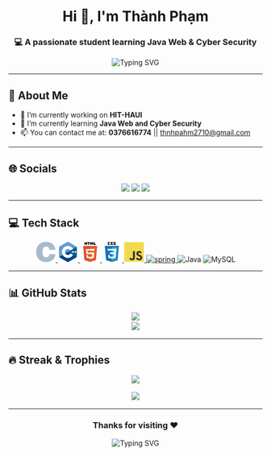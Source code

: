 <h1 align="center">Hi 👋, I'm Thành Phạm</h1>
<h3 align="center">💻 A passionate student learning Java Web & Cyber Security</h3>

<p align="center">
  <img src="https://readme-typing-svg.demolab.com?font=Fira+Code&size=22&pause=1000&center=true&vCenter=true&width=435&lines=Welcome+to+my+GitHub!;Currently+learning+Java+Web+%26+Security;Love+Clean+Architecture+%2F+DDD+%2F+Backend" alt="Typing SVG" />
</p>

---

## 💫 **About Me**
- 🔭 I’m currently working on **HIT-HAUI**  
- 🌱 I’m currently learning **Java Web and Cyber Security**  
- 📫 You can contact me at: **0376616774** || [thnhpahm2710@gmail.com](mailto:thnhpahm2710@gmail.com)

---

## 🌐 **Socials**
<p align="center">
  <a href="https://www.facebook.com/thnhpahm2710"><img src="https://img.shields.io/badge/Facebook-%231877F2.svg?style=for-the-badge&logo=Facebook&logoColor=white"></a>
  <a href="https://www.instagram.com/thnhpahm2710"><img src="https://img.shields.io/badge/Instagram-%23E4405F.svg?style=for-the-badge&logo=Instagram&logoColor=white"></a>
  <a href="mailto:thnhpahm2710@gmail.com"><img src="https://img.shields.io/badge/Gmail-D14836?style=for-the-badge&logo=gmail&logoColor=white"></a>
</p>

---

## 💻 **Tech Stack**
<p align="center">
  <a href="https://www.cprogramming.com/" target="_blank"> <img src="https://raw.githubusercontent.com/devicons/devicon/master/icons/c/c-original.svg" alt="c" width="40" height="40"/> </a>
  <a href="https://www.w3schools.com/cpp/" target="_blank"> <img src="https://raw.githubusercontent.com/devicons/devicon/master/icons/cplusplus/cplusplus-original.svg" alt="cplusplus" width="40" height="40"/> </a>
  <a href="https://www.w3.org/html/" target="_blank"> <img src="https://raw.githubusercontent.com/devicons/devicon/master/icons/html5/html5-original-wordmark.svg" alt="html5" width="40" height="40"/> </a>
  <a href="https://www.w3schools.com/css/" target="_blank"> <img src="https://raw.githubusercontent.com/devicons/devicon/master/icons/css3/css3-original-wordmark.svg" alt="css3" width="40" height="40"/> </a>
  <a href="https://developer.mozilla.org/en-US/docs/Web/JavaScript" target="_blank"> <img src="https://raw.githubusercontent.com/devicons/devicon/master/icons/javascript/javascript-original.svg" alt="javascript" width="40" height="40"/> </a>
  <a href="https://spring.io/" target="_blank"> <img src="https://www.vectorlogo.zone/logos/springio/springio-icon.svg" alt="spring" width="40" height="40"/> </a>
  <img src="https://img.shields.io/badge/Java-ED8B00?style=for-the-badge&logo=openjdk&logoColor=white" alt="Java"/>
  <img src="https://img.shields.io/badge/MySQL-005C84?style=for-the-badge&logo=mysql&logoColor=white" alt="MySQL"/>
</p>

---

## 📊 **GitHub Stats**
<p align="center">
  <img src="https://github-readme-stats.vercel.app/api?username=thnhpahm2710&show_icons=true&theme=radical&hide_border=true&count_private=true" />
  <br>
  <img src="https://github-readme-stats.vercel.app/api/top-langs/?username=thnhpahm2710&layout=compact&theme=radical&hide_border=true&langs_count=8"/>
</p>

---

## 🔥 **Streak & Trophies**
<p align="center">
  <img src="https://github-readme-streak-stats.herokuapp.com/?user=thnhpahm2710&theme=radical&hide_border=true" />
</p>

<p align="center">
  <img src="https://github-profile-trophy.vercel.app/?username=thnhpahm2710&theme=radical&margin-w=15&no-frame=true" />
</p>

---

<h3 align="center">Thanks for visiting ❤️</h3>
<p align="center">
  <img src="https://readme-typing-svg.demolab.com?font=Fira+Code&size=22&pause=1000&center=true&vCenter=true&width=435&lines=Have+a+great+day!+😊" alt="Typing SVG" />
</p>


